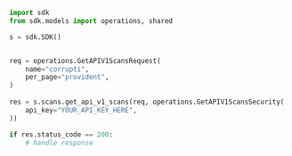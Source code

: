 <!-- Start SDK Example Usage -->
```python
import sdk
from sdk.models import operations, shared

s = sdk.SDK()


req = operations.GetAPIV1ScansRequest(
    name="corrupti",
    per_page="provident",
)
    
res = s.scans.get_api_v1_scans(req, operations.GetAPIV1ScansSecurity(
    api_key="YOUR_API_KEY_HERE",
))

if res.status_code == 200:
    # handle response
```
<!-- End SDK Example Usage -->